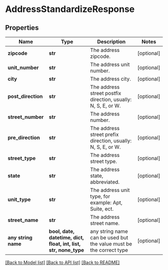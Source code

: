 # AddressStandardizeResponse


## Properties
Name | Type | Description | Notes
------------ | ------------- | ------------- | -------------
**zipcode** | **str** | The address zipcode. | [optional] 
**unit_number** | **str** | The address unit number. | [optional] 
**city** | **str** | The address city. | [optional] 
**post_direction** | **str** | The address street postfix direction, usually: N, S, E, or W. | [optional] 
**street_number** | **str** | The address number. | [optional] 
**pre_direction** | **str** | The address street prefix direction, usually: N, S, E, or W. | [optional] 
**street_type** | **str** | The address street type. | [optional] 
**state** | **str** | The address state, abbreviated. | [optional] 
**unit_type** | **str** | The address unit type, for example: Apt, Suite, ect. | [optional] 
**street_name** | **str** | The address street name. | [optional] 
**any string name** | **bool, date, datetime, dict, float, int, list, str, none_type** | any string name can be used but the value must be the correct type | [optional]

[[Back to Model list]](../README.md#documentation-for-models) [[Back to API list]](../README.md#documentation-for-api-endpoints) [[Back to README]](../README.md)


